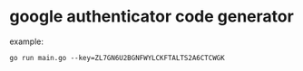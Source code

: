 # google authenticator code generator

example:
```
go run main.go --key=ZL7GN6U2BGNFWYLCKFTALTS2A6CTCWGK
```
